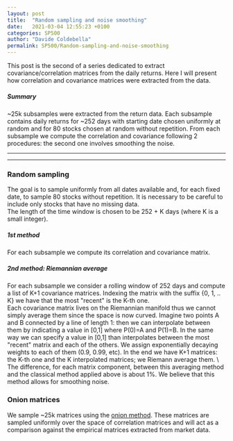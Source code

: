 ```yaml
---
layout: post
title:  "Random sampling and noise smoothing"
date:   2021-03-04 12:55:23 +0100
categories: SP500 
author: "Davide Coldebella"
permalink: SP500/Random-sampling-and-noise-smoothing
---
```


This post is the second of a series dedicated to extract covariance/correlation matrices from the daily returns. Here I will present how correlation and covariance matrices were extracted from the data.

##### **Summary**
~25k subsamples were extracted from the return data. Each subsample contains daily returns for ~252 days with starting date chosen uniformly at random and for 80 stocks chosen at random without repetition. From each subsample we compute the correlation and covariance following 2 procedures: the second one involves smoothing the noise. 

---
---
### Random sampling
The goal is to sample uniformly from all dates available and, for each fixed date, to sample 80 stocks without repetition. It is necessary to be careful to include only stocks that have no missing data. \
The length of the time window is chosen to be 252 + K days (where K is a small integer).

##### 1st method
For each subsample we compute its correlation and covariance matrix. 

##### 2nd method: Riemannian average
For each subsample we consider a rolling window of 252 days and compute a list of K+1 covariance matrices. Indexing the matrix with the suffix {0, 1, .. K} we have that the most "recent" is the K-th one. \
Each covariance matrix lives on the Riemannian manifold thus we cannot simply average them since the space is now curved.
Imagine two points A and B connected by a line of length 1: then we can interpolate between them by indicating a value in [0,1] where P(0)=A and P(1)=B. In the same way we can specify a value in [0,1] than interpolates between the most "recent" matrix and each of the others. We assign exponentially decaying weights to each of them (0.9, 0.99, etc). In the end we have K+1 matrices: the K-th one and the K interpolated matrices; we Riemann average them. 
\ \
The difference, for each matrix component, between this averaging method and the classical method applied above is about 1%. We believe that this method allows for smoothing noise.

### Onion matrices

We sample ~25k matrices using the [onion method](https://gmarti.gitlab.io/stats/2018/10/05/onion-method.html). These matrices are sampled uniformly over the space of correlation matrices and will act as a comparison against the empirical matrices extracted from market data.